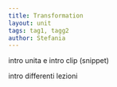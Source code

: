 ```yaml
---
title: Transformation
layout: unit
tags: tag1, tagg2
author: Stefania
---
```


intro unita e intro clip (snippet)

<!-- more -->

intro differenti lezioni
